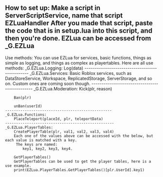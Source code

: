 How to set up:
Make a script in ServerScriptService, name that script EZLuaHandler
After you made that script, paste the code that is in setup.lua into this script, and then you're done.
EZLua can be accessed from _G.EZLua
--------------------------------------------------
Use methods:
    You can use EZLua for services, basic functions, things as simple as logging, and things as complex as playertables.
    Here are all use methods:
    _G.EZLua.Logging:
        Log(data)
    -------------------------------------------------
    _G.EZLua.Services:
        Basic Roblox services, such as DataStoreService, Workspace, ReplicatedStorage, ServerStorage, and so on. Custom ones are coming soon though.
    ------------------------------------------------
    _G.EZLua.Moderation:
        Kick(plr, reason)

        Ban(plr)

        unBan(userId)
    -------------------------------------------------
    _G.EZLua.Functions:
        PlaceTeleport(placeId, plr, teleportData)
    --------------------------------------------------
    _G.EZLua.PlayerTables:
        CreatePlayerTable(plr, val1, val2, val3, val4)
        Each one of the values above can be accessed with the below, but each value is matched with a key.
         The keys are named:
            key1, key2, key3, key4.
    
        GetPlayerTables()
        GetPlayerTables can be used to get the player tables, here is a use example.
        print(EZLua.PlayerTables.GetPlayerTables()[plr.UserId].key1)